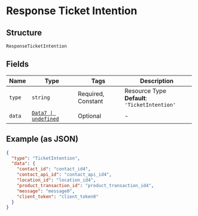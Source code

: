
# Response Ticket Intention

## Structure

`ResponseTicketIntention`

## Fields

| Name | Type | Tags | Description |
|  --- | --- | --- | --- |
| `type` | `string` | Required, Constant | Resource Type<br>**Default**: `'TicketIntention'` |
| `data` | [`Data7 \| undefined`](../../doc/models/data-7.md) | Optional | - |

## Example (as JSON)

```json
{
  "type": "TicketIntention",
  "data": {
    "contact_id": "contact_id4",
    "contact_api_id": "contact_api_id4",
    "location_id": "location_id4",
    "product_transaction_id": "product_transaction_id4",
    "message": "message0",
    "client_token": "client_token0"
  }
}
```

